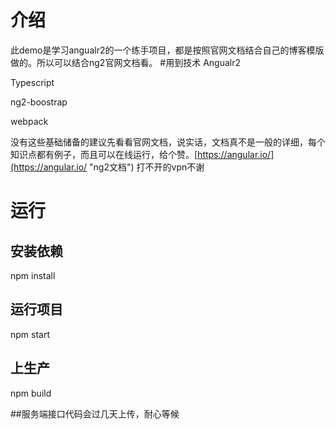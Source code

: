 # 介绍
此demo是学习angualr2的一个练手项目，都是按照官网文档结合自己的博客模版做的。所以可以结合ng2官网文档看。
#用到技术
Angualr2

Typescript

ng2-boostrap

webpack

没有这些基础储备的建议先看看官网文档，说实话，文档真不是一般的详细，每个知识点都有例子，而且可以在线运行，给个赞。[https://angular.io/](https://angular.io/ "ng2文档") 打不开的vpn不谢
# 运行
## 安装依赖
npm install
## 运行项目
npm start
## 上生产
npm build


##服务端接口代码会过几天上传，耐心等候




